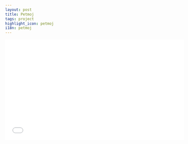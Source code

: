 ```yaml
---
layout: post
title: Petmoj
tags: project
highlight_icon: petmoj
i18n: petmoj
---
```


<div class="video-wrapper"><iframe src="//player.vimeo.com/video/152847479?title=0&amp;byline=0&amp;portrait=0" width="580" height="326" frameborder="0" webkitallowfullscreen mozallowfullscreen allowfullscreen></iframe></div>
